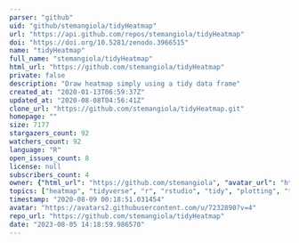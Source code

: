 ```yaml
---
parser: "github"
uid: "github/stemangiola/tidyHeatmap"
url: "https://api.github.com/repos/stemangiola/tidyHeatmap"
doi: "https://doi.org/10.5281/zenodo.3966515"
name: "tidyHeatmap"
full_name: "stemangiola/tidyHeatmap"
html_url: "https://github.com/stemangiola/tidyHeatmap"
private: false
description: "Draw heatmap simply using a tidy data frame"
created_at: "2020-01-13T06:59:37Z"
updated_at: "2020-08-08T04:56:41Z"
clone_url: "https://github.com/stemangiola/tidyHeatmap.git"
homepage: ""
size: 7177
stargazers_count: 92
watchers_count: 92
language: "R"
open_issues_count: 8
license: null
subscribers_count: 4
owner: {"html_url": "https://github.com/stemangiola", "avatar_url": "https://avatars2.githubusercontent.com/u/7232890?v=4", "login": "stemangiola", "type": "User"}
topics: ["heatmap", "tidyverse", "r", "rstudio", "tidy", "plotting", "tidy-data-frame", "graphviz", "complexheatmap", "brewer", "viridis", "scale", "mtcars", "dplyr", "custom-palette", "tidybulk", "tibble"]
timestamp: "2020-08-09 00:18:51.031454"
avatar: "https://avatars2.githubusercontent.com/u/7232890?v=4"
repo_url: "https://github.com/stemangiola/tidyHeatmap"
date: "2023-08-05 14:18:59.986570"
---
```

